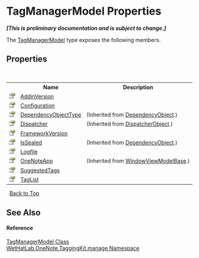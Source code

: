 # TagManagerModel Properties
 _**\[This is preliminary documentation and is subject to change.\]**_

The <a href="0501014e-b454-6ea6-53dd-ea5cf4e8e537">TagManagerModel</a> type exposes the following members.


## Properties
&nbsp;<table><tr><th></th><th>Name</th><th>Description</th></tr><tr><td>![Public property](media/pubproperty.gif "Public property")</td><td><a href="0583cac9-d537-cb3d-305a-cb1bbd92786b">AddinVersion</a></td><td /></tr><tr><td>![Public property](media/pubproperty.gif "Public property")</td><td><a href="611742d0-1f92-aedd-fb4b-6224a4f1bd1f">Configuration</a></td><td /></tr><tr><td>![Public property](media/pubproperty.gif "Public property")</td><td><a href="http://msdn2.microsoft.com/en-us/library/ms600674" target="_blank">DependencyObjectType</a></td><td> (Inherited from <a href="http://msdn2.microsoft.com/en-us/library/ms589309" target="_blank">DependencyObject</a>.)</td></tr><tr><td>![Public property](media/pubproperty.gif "Public property")</td><td><a href="http://msdn2.microsoft.com/en-us/library/ms605656" target="_blank">Dispatcher</a></td><td> (Inherited from <a href="http://msdn2.microsoft.com/en-us/library/ms615925" target="_blank">DispatcherObject</a>.)</td></tr><tr><td>![Public property](media/pubproperty.gif "Public property")</td><td><a href="3b828776-685f-a804-9d17-698f65792590">FrameworkVersion</a></td><td /></tr><tr><td>![Public property](media/pubproperty.gif "Public property")</td><td><a href="http://msdn2.microsoft.com/en-us/library/ms600677" target="_blank">IsSealed</a></td><td> (Inherited from <a href="http://msdn2.microsoft.com/en-us/library/ms589309" target="_blank">DependencyObject</a>.)</td></tr><tr><td>![Public property](media/pubproperty.gif "Public property")</td><td><a href="c9cdc64c-10d8-cb87-463c-6ad5954c71cc">Logfile</a></td><td /></tr><tr><td>![Public property](media/pubproperty.gif "Public property")</td><td><a href="21a446e9-f449-4453-9a40-5e0952f168b2">OneNoteApp</a></td><td> (Inherited from <a href="874446c0-97b5-9b14-77fa-860013f5467d">WindowViewModelBase</a>.)</td></tr><tr><td>![Public property](media/pubproperty.gif "Public property")</td><td><a href="147d5a56-5482-5c1a-6a1e-3e4c4b90087c">SuggestedTags</a></td><td /></tr><tr><td>![Public property](media/pubproperty.gif "Public property")</td><td><a href="e1324eae-08a4-e39a-8432-fdf64ab48ac4">TagList</a></td><td /></tr></table>&nbsp;
<a href="#tagmanagermodel-properties">Back to Top</a>

## See Also


#### Reference
<a href="0501014e-b454-6ea6-53dd-ea5cf4e8e537">TagManagerModel Class</a><br /><a href="6c09c3a7-2ecd-33d5-2ed0-acefd996500f">WetHatLab.OneNote.TaggingKit.manage Namespace</a><br />